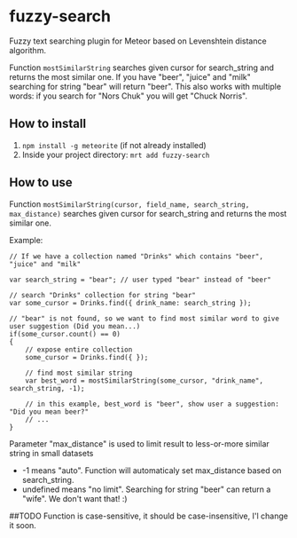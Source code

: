 # fuzzy-search

Fuzzy text searching plugin for Meteor based on Levenshtein distance algorithm.

Function `mostSimilarString` searches given cursor for search_string and returns the most similar one.
If you have "beer", "juice" and "milk" searching for string "bear" will return "beer".
This also works with multiple words: if you search for "Nors Chuk" you will get "Chuck Norris".

## How to install 
1. `npm install -g meteorite` (if not already installed)
2. Inside your project directory: `mrt add fuzzy-search`

## How to use
Function `mostSimilarString(cursor, field_name, search_string, max_distance)` searches given cursor for search_string and returns the most similar one.

Example:

    // If we have a collection named "Drinks" which contains "beer", "juice" and "milk"

    var search_string = "bear"; // user typed "bear" instead of "beer"

    // search "Drinks" collection for string "bear"
    var some_cursor = Drinks.find({ drink_name: search_string });

    // "bear" is not found, so we want to find most similar word to give user suggestion (Did you mean...)
    if(some_cursor.count() == 0)
    {
    	// expose entire collection
    	some_cursor = Drinks.find({ });

    	// find most similar string
        var best_word = mostSimilarString(some_cursor, "drink_name", search_string, -1);

        // in this example, best_word is "beer", show user a suggestion: "Did you mean beer?"
        // ...
    }

Parameter "max_distance" is used to limit result to less-or-more similar string in small datasets
* -1 means "auto". Function will automaticaly set max_distance based on search_string.
* undefined means "no limit". Searching for string "beer" can return a "wife". We don't want that! :)


##TODO
Function is case-sensitive, it should be case-insensitive, I'l change it soon.